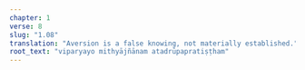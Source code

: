 ```yaml
---
chapter: 1
verse: 8
slug: "1.08"
translation: "Aversion is a false knowing, not materially established."
root_text: "viparyayo mithyājñānam atadrūpapratiṣṭham"
---
```


